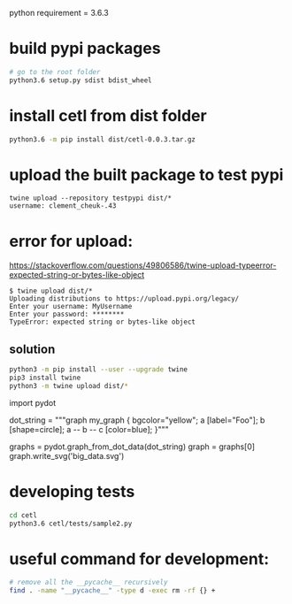 python requirement = 3.6.3


# build pypi packages
```sh
# go to the root folder
python3.6 setup.py sdist bdist_wheel
```

# install cetl from dist folder
```sh
python3.6 -m pip install dist/cetl-0.0.3.tar.gz
```

# upload the built package to test pypi
```
twine upload --repository testpypi dist/*
username: clement_cheuk-.43
```

# error for upload:
https://stackoverflow.com/questions/49806586/twine-upload-typeerror-expected-string-or-bytes-like-object
```
$ twine upload dist/*
Uploading distributions to https://upload.pypi.org/legacy/
Enter your username: MyUsername
Enter your password: ********
TypeError: expected string or bytes-like object
```

## solution
```sh
python3 -m pip install --user --upgrade twine
pip3 install twine
python3 -m twine upload dist/*
```

import pydot

dot_string = """graph my_graph {
    bgcolor="yellow";
    a [label="Foo"];
    b [shape=circle];
    a -- b -- c [color=blue];
}"""

graphs = pydot.graph_from_dot_data(dot_string)
graph = graphs[0]
graph.write_svg('big_data.svg')


# developing tests
```sh
cd cetl
python3.6 cetl/tests/sample2.py
```

# useful command for development:
```sh
# remove all the __pycache__ recursively
find . -name "__pycache__" -type d -exec rm -rf {} +
```